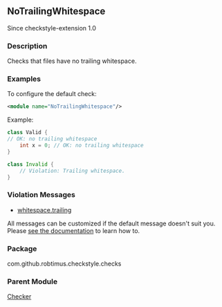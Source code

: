<head>
  <title>NoTrailingWhitespace</title>
</head>

## NoTrailingWhitespace

Since checkstyle-extension 1.0

### Description

Checks that files have no trailing whitespace.

### Examples

To configure the default check:

```xml
<module name="NoTrailingWhitespace"/>
```

Example:

```java
class Valid {
// OK: no trailing whitespace
    int x = 0; // OK: no trailing whitespace
}

class Invalid {
    // Violation: Trailing whitespace.
}
```

### Violation Messages

* [whitespace.trailing](https://github.com/search?q=path%3Asrc%2Fmain%2Fresources%2Fcom%2Fgithub%2Frobtimus%2Fcheckstyle%2Fchecks+filename%3Amessages*.properties+repo%3Arobtimus%2Fcheckstyle-extension+%22whitespace.trailing%22)

All messages can be customized if the default message doesn't suit you. Please [see the documentation](https://checkstyle.org/config.html#Custom_messages) to learn how to.

### Package

com.github.robtimus.checkstyle.checks

### Parent Module

[Checker](https://checkstyle.org/config.html#Checker)
